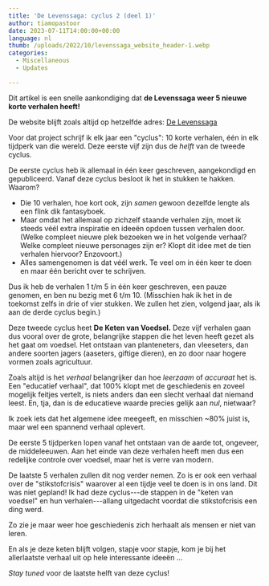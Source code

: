 ```yaml
---
title: 'De Levenssaga: cyclus 2 (deel 1)'
author: tiamopastoor
date: 2023-07-11T14:00:00+00:00
language: nl
thumb: /uploads/2022/10/levenssaga_website_header-1.webp
categories:
  - Miscellaneous
  - Updates

---
```

Dit artikel is een snelle aankondiging dat **de Levenssaga weer 5 nieuwe korte verhalen heeft!**

De website blijft zoals altijd op hetzelfde adres: [De Levenssaga][1]

Voor dat project schrijf ik elk jaar een "cyclus": 10 korte verhalen, één in elk tijdperk van die wereld. Deze eerste vijf zijn dus de _helft_ van de tweede cyclus.

De eerste cyclus heb ik allemaal in één keer geschreven, aangekondigd en gepubliceerd. Vanaf deze cyclus besloot ik het in stukken te hakken. Waarom?

  * Die 10 verhalen, hoe kort ook, zijn _samen_ gewoon dezelfde lengte als een flink dik fantasyboek.
  * Maar omdat het allemaal op zichzelf staande verhalen zijn, moet ik steeds véél extra inspiratie en ideeën opdoen tussen verhalen door. (Welke compleet nieuwe plek bezoeken we in het volgende verhaal? Welke compleet nieuwe personages zijn er? Klopt dit idee met de tien verhalen hiervoor? Enzovoort.)
  * Alles samengenomen is dat véél werk. Te veel om in één keer te doen en maar één bericht over te schrijven.

Dus ik heb de verhalen 1 t/m 5 in één keer geschreven, een pauze genomen, en ben nu bezig met 6 t/m 10. (Misschien hak ik het in de toekomst zelfs in drie of vier stukken. We zullen het zien, volgend jaar, als ik aan de derde cyclus begin.)

Deze tweede cyclus heet **De Keten van Voedsel.** Deze vijf verhalen gaan dus vooral over de grote, belangrijke stappen die het leven heeft gezet als het gaat om voedsel. Het ontstaan van planteneters, dan vleeseters, dan andere soorten jagers (aaseters, giftige dieren), en zo door naar hogere vormen zoals agricultuur.

Zoals altijd is het _verhaal_ belangrijker dan hoe _leerzaam_ of _accuraat_ het is. Een "educatief verhaal", dat 100% klopt met de geschiedenis en zoveel mogelijk feitjes vertelt, is niets anders dan een slecht verhaal dat niemand leest. En, tja, dan is de educatieve waarde precies gelijk aan _nul_, nietwaar? 

Ik zoek iets dat het algemene idee meegeeft, en misschien ~80% juist is, maar wel een spannend verhaal oplevert.

De eerste 5 tijdperken lopen vanaf het ontstaan van de aarde tot, ongeveer, de middeleeuwen. Aan het einde van deze verhalen heeft men dus een redelijke controle over voedsel, maar het is verre van modern. 

De laatste 5 verhalen zullen dit nog verder nemen. Zo is er ook een verhaal over de "stikstofcrisis" waarover al een tijdje veel te doen is in ons land. Dit was niet gepland! Ik had deze cyclus---de stappen in de "keten van voedsel" en hun verhalen---allang uitgedacht voordat die stikstofcrisis een ding werd. 

Zo zie je maar weer hoe geschiedenis zich herhaalt als mensen er niet van leren.

En als je deze keten blijft volgen, stapje voor stapje, kom je bij het allerlaatste verhaal uit op hele interessante ideeën ... 

_Stay tuned_ voor de laatste helft van deze cyclus!

 [1]: https://thesagaoflife.com/nl/